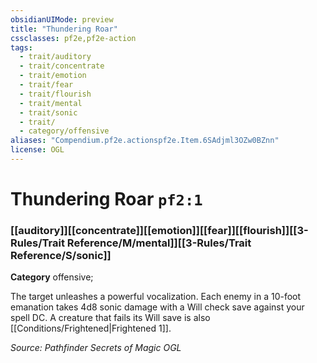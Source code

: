 ```yaml
---
obsidianUIMode: preview
title: "Thundering Roar"
cssclasses: pf2e,pf2e-action
tags:
  - trait/auditory
  - trait/concentrate
  - trait/emotion
  - trait/fear
  - trait/flourish
  - trait/mental
  - trait/sonic
  - trait/
  - category/offensive
aliases: "Compendium.pf2e.actionspf2e.Item.6SAdjml3OZw0BZnn"
license: OGL
---
```

# Thundering Roar `pf2:1`

### [[auditory]][[concentrate]][[emotion]][[fear]][[flourish]][[3-Rules/Trait Reference/M/mental]][[3-Rules/Trait Reference/S/sonic]]

**Category** offensive; 




The target unleashes a powerful vocalization. Each enemy in a 10-foot emanation takes 4d8 sonic damage with a Will check save against your spell DC. A creature that fails its Will save is also [[Conditions/Frightened|Frightened 1]].

*Source: Pathfinder Secrets of Magic*
*OGL*
